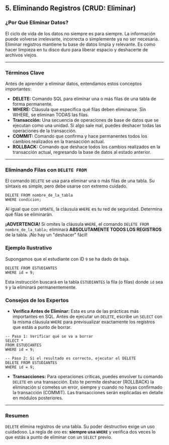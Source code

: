 ## 5. Eliminando Registros (CRUD: Eliminar)

### ¿Por Qué Eliminar Datos?

El ciclo de vida de los datos no siempre es para siempre. La información puede volverse irrelevante, incorrecta o simplemente ya no ser necesaria. Eliminar registros mantiene tu base de datos limpia y relevante. Es como hacer limpieza en tu disco duro para liberar espacio y deshacerte de archivos viejos.

---

### Términos Clave

Antes de aprender a eliminar datos, entendamos estos conceptos importantes:

- **DELETE:** Comando SQL para eliminar una o más filas de una tabla de forma permanente.
- **WHERE:** Cláusula que especifica qué filas deben eliminarse. Sin WHERE, se eliminan TODAS las filas.
- **Transacción:** Una secuencia de operaciones de base de datos que se ejecutan como una unidad. Si algo sale mal, puedes deshacer todas las operaciones de la transacción.
- **COMMIT:** Comando que confirma y hace permanentes todos los cambios realizados en la transacción actual.
- **ROLLBACK:** Comando que deshace todos los cambios realizados en la transacción actual, regresando la base de datos al estado anterior.

---

### Eliminando Filas con `DELETE FROM`

El comando `DELETE` se usa para eliminar una o más filas de una tabla. Su sintaxis es simple, pero debe usarse con extremo cuidado.
```oracle
DELETE FROM nombre_de_la_tabla
WHERE condicion;
```

Al igual que con `UPDATE`, la cláusula `WHERE` es tu red de seguridad. Determina qué filas se eliminarán.

**¡ADVERTENCIA!** Si omites la cláusula `WHERE`, el comando `DELETE FROM nombre_de_la_tabla;` eliminará **ABSOLUTAMENTE TODOS LOS REGISTROS** de la tabla. ¡No hay un "deshacer" fácil!

### Ejemplo Ilustrativo

Supongamos que el estudiante con ID `9` se ha dado de baja.
```oracle
DELETE FROM ESTUDIANTES
WHERE id = 9;
```

Esta instrucción buscará en la tabla `ESTUDIANTES` la fila (o filas) donde `id` sea `9` y la eliminará permanentemente.

### Consejos de los Expertos

- **Verifica Antes de Eliminar:** Esta es una de las prácticas más importantes en SQL. Antes de ejecutar un `DELETE`, escribe un `SELECT` con la misma cláusula `WHERE` para previsualizar exactamente los registros que estás a punto de borrar.
```oracle
-- Paso 1: Verificar qué se va a borrar
SELECT *
FROM ESTUDIANTES
WHERE id = 9;

-- Paso 2: Si el resultado es correcto, ejecutar el DELETE
DELETE FROM ESTUDIANTES
WHERE id = 9;
```

- **Transacciones:** Para operaciones críticas, puedes envolver tu comando `DELETE` en una transacción. Esto te permite deshacer (ROLLBACK) la eliminación si cometes un error, siempre y cuando no hayas confirmado la transacción (COMMIT). Las transacciones serán explicadas en detalle en módulos posteriores.

---

### Resumen

`DELETE` elimina registros de una tabla. Su poder destructivo exige un uso cuidadoso. La regla de oro es: **siempre usa `WHERE`** y verifica dos veces lo que estás a punto de eliminar con un `SELECT` previo.
